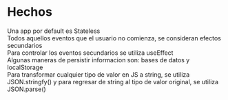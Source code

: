 # Hechos
Una app por default es Stateless <br>
Todos aquellos eventos que el usuario no comienza, se consideran efectos secundarios<br>
Para controlar los eventos secundarios se utiliza useEffect<br>
Algunas maneras de persistir informacion son: bases de datos y localStorage<br>
Para transformar cualquier tipo de valor en JS a string, se utiliza JSON.stringfy() y para regresar de string al tipo de valor original, se utiliza JSON.parse()<br>
